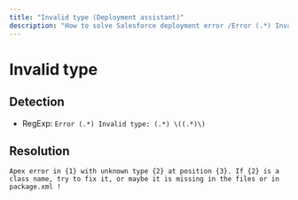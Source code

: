 ```yaml
---
title: "Invalid type (Deployment assistant)"
description: "How to solve Salesforce deployment error /Error (.*) Invalid type: (.*) \((.*)\)"
---
```

<!-- markdownlint-disable MD013 -->
# Invalid type

## Detection

- RegExp: `Error (.*) Invalid type: (.*) \((.*)\)`

## Resolution

```shell
Apex error in {1} with unknown type {2} at position {3}. If {2} is a class name, try to fix it, or maybe it is missing in the files or in package.xml !
```
